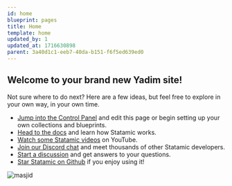 ```yaml
---
id: home
blueprint: pages
title: Home
template: home
updated_by: 1
updated_at: 1716630898
parent: 3a40d1c1-eeb7-40da-b151-f6f5ed639ed0
---
```

## Welcome to your brand new Yadim site!

Not sure where to do next? Here are a few ideas, but feel free to explore in your own way, in your own time.

- [Jump into the Control Panel](/cp) and edit this page or begin setting up your own collections and blueprints.
- [Head to the docs](https://statamic.dev) and learn how Statamic works.
- [Watch some Statamic videos](https://youtube.com/statamic) on YouTube.
- [Join our Discord chat](https://statamic.com/discord) and meet thousands of other Statamic developers.
- [Start a discussion](https://github.com/statamic/cms/discussions) and get answers to your questions.
- [Star Statamic on Github](https://github.com/statamic/cms) if you enjoy using it!

![masjid](https://api2.kemenparekraf.go.id/storage/app/uploads/public/642/26f/e7e/thumb_8754_1200_630_0_0_crop.jpg)